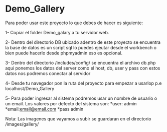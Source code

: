 # Demo_Gallery
Para poder usar este proyecto lo que debes de hacer es siguiente:

1-	Copiar el folder Demo_galary a tu servidor web.

2-	Dentro del directorio DB ubicado adentro de este proyecto se encuentra la base de datos
	es un script sql lo puedes ejeutar desde el workbench o bien puede hacerlo
	desde phpmyadmin eso es opcional.

3-	Dentro del directorio /includes/config/ se encuentra el archivo db.php
	aqui ponemos los datos del server como el host, db, user y pass con estos datos
	nos podremos conectar al servidor

4-	Desde tu navegador pon la ruta del proyecto para empezar a usarlop p.e localhost/Demo_Gallery

5-	Para poder ingresar al sistema podremos usar un nombre de usuario o un email.
	Los valores por defecto del sistema son: 
	*user: admin
	*email:email@email.com
	*pass admin
	
Nota: Las imagenes que vayamos a subir se guardaran en el directorio /images/gallery/